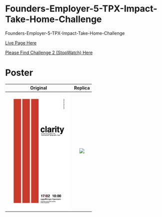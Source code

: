 # Founders-Employer-5-TPX-Impact-Take-Home-Challenge
Founders-Employer-5-TPX-Impact-Take-Home-Challenge

[Live Page Here](https://surpun.github.io/Founders-Employer-5-TPX-Impact-Take-Home-Challenge/)

[Please Find Challenge 2 (StopWatch) Here](https://github.com/SurPun/Founders-Employer-5-TPX-Impact-Take-Home-Challenge-2)

# Poster

Original                                  |  Replica
:----------------------------------------:|:----------------------------------------:
<img src="Comparison.jpg" width="200" />  | <img src="https://user-images.githubusercontent.com/99582373/179634889-2fbc39e9-9a57-43c2-9f4e-5cfc9d153581.png" width="200" />
